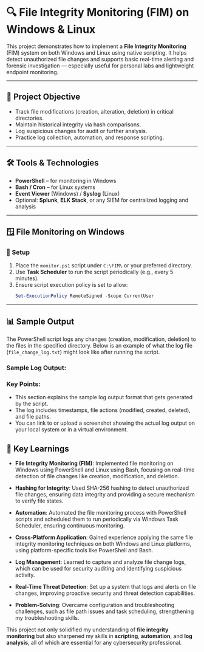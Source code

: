 # 🔍 File Integrity Monitoring (FIM) on Windows & Linux

This project demonstrates how to implement a **File Integrity Monitoring** (FIM) system on both Windows and Linux using native scripting. It helps detect unauthorized file changes and supports basic real-time alerting and forensic investigation — especially useful for personal labs and lightweight endpoint monitoring.

---

## 📌 Project Objective

- Track file modifications (creation, alteration, deletion) in critical directories.
- Maintain historical integrity via hash comparisons.
- Log suspicious changes for audit or further analysis.
- Practice log collection, automation, and response scripting.

---

## 🛠️ Tools & Technologies

- **PowerShell** – for monitoring in Windows
- **Bash / Cron** – for Linux systems
- **Event Viewer** (Windows) / **Syslog** (Linux)
- Optional: **Splunk**, **ELK Stack**, or any SIEM for centralized logging and analysis

---

## 🪟 File Monitoring on Windows

### 🔧 Setup

1. Place the `monitor.ps1` script under `C:\FIM\` or your preferred directory.
2. Use **Task Scheduler** to run the script periodically (e.g., every 5 minutes).
3. Ensure script execution policy is set to allow:
   ```powershell
   Set-ExecutionPolicy RemoteSigned -Scope CurrentUser

---
## 📊 Sample Output

The PowerShell script logs any changes (creation, modification, deletion) to the files in the specified directory. Below is an example of what the log file (`file_change_log.txt`) might look like after running the script.

### Sample Log Output:

<!-- … ```text
[2025-04-22 14:31:12] Modified: C:\Users\Public\Documents\plan.docx
[2025-04-22 14:35:01] Created: C:\Users\Public\Documents\newfile.txt
[2025-04-22 14:45:30] Deleted: C:\Users\Public\Documents\oldfile.txt
``` -->

### Key Points:
- This section explains the sample log output format that gets generated by the script.
- The log includes timestamps, file actions (modified, created, deleted), and file paths.
- You can link to or upload a screenshot showing the actual log output on your local system or in a virtual environment.

## 🧠 Key Learnings

- **File Integrity Monitoring (FIM)**: Implemented file monitoring on Windows using PowerShell and Linux using Bash, focusing on real-time detection of file changes like creation, modification, and deletion.

- **Hashing for Integrity**: Used SHA-256 hashing to detect unauthorized file changes, ensuring data integrity and providing a secure mechanism to verify file states.

- **Automation**: Automated the file monitoring process with PowerShell scripts and scheduled them to run periodically via Windows Task Scheduler, ensuring continuous monitoring.

- **Cross-Platform Application**: Gained experience applying the same file integrity monitoring techniques on both Windows and Linux platforms, using platform-specific tools like PowerShell and Bash.

- **Log Management**: Learned to capture and analyze file change logs, which can be used for security auditing and identifying suspicious activity.

- **Real-Time Threat Detection**: Set up a system that logs and alerts on file changes, improving proactive security and threat detection capabilities.

- **Problem-Solving**: Overcame configuration and troubleshooting challenges, such as file path issues and task scheduling, strengthening my troubleshooting skills.

This project not only solidified my understanding of **file integrity monitoring** but also sharpened my skills in **scripting**, **automation**, and **log analysis**, all of which are essential for any cybersecurity professional.
